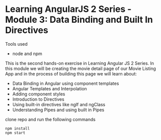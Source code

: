 # Learning AngularJS 2 Series - Module 3: Data Binding and Built In Directives 

Tools used
- node and npm

This is the second hands-on exercise in Learning Angular JS 2 Series. In this module we will be creating the movie detail page of our Movie Listing App and in the process of building this page we will learn about:
- Data Binding in Angular using component templates
- Angular Templates and Interpolation
- Adding component styles
- Introduction to Directives
- Using built-in directives like ngIf and ngClass
- Understanding Pipes and using built in Pipes

clone repo and run the following commands

```
npm install
npm start
```
